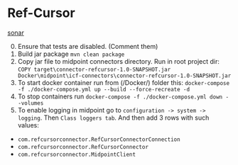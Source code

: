 # Ref-Cursor

[sonar](https://sonarcloud.io/project/overview?id=ref-cursor)

0. Ensure that tests are disabled. (Comment them)
1. Build jar package
` mvn clean package `
2. Copy jar file to midpoint connectors directory. Run in root project dir:
` COPY target\connector-refcursor-1.0-SNAPSHOT.jar Docker\midpoint\icf-connectors\connector-refcursor-1.0-SNAPSHOT.jar `
3. To start docker container run from (/Docker/) folder this:
   `docker-compose -f ./docker-compose.yml up --build --force-recreate -d`
4. To stop containers run
   `docker-compose -f ./docker-compose.yml down --volumes`
5. To enable logging in midpoint go to `configuration -> system -> logging`. 
Then `Class loggers tab`. And then add 3 rows with such values:
- `com.refcursorconnector.RefCursorConnectorConnection`
- `com.refcursorconnector.RefCursorConnector`
- `com.refcursorconnector.MidpointClient`

